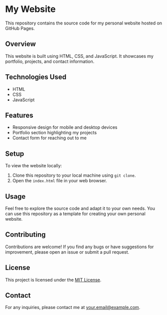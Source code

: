 # My Website

This repository contains the source code for my personal website hosted on GitHub Pages.

## Overview

This website is built using HTML, CSS, and JavaScript. It showcases my portfolio, projects, and contact information.

## Technologies Used

- HTML
- CSS
- JavaScript

## Features

- Responsive design for mobile and desktop devices
- Portfolio section highlighting my projects
- Contact form for reaching out to me

## Setup

To view the website locally:

1. Clone this repository to your local machine using `git clone`.
2. Open the `index.html` file in your web browser.

## Usage

Feel free to explore the source code and adapt it to your own needs. You can use this repository as a template for creating your own personal website.

## Contributing

Contributions are welcome! If you find any bugs or have suggestions for improvement, please open an issue or submit a pull request.

## License

This project is licensed under the [MIT License](LICENSE).

## Contact

For any inquiries, please contact me at [your.email@example.com](mailto:your.email@example.com).

